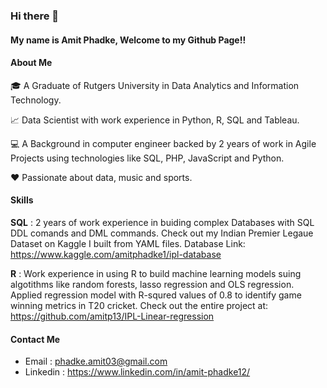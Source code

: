 ### Hi there 👋

#### My name is Amit Phadke, Welcome to my Github Page!! 

#### About Me

:mortar_board: A Graduate of Rutgers University in Data Analytics and Information Technology. 

:chart_with_upwards_trend: Data Scientist with work experience in Python, R, SQL and Tableau.

:computer: A Background in computer engineer backed by 2 years of work in Agile Projects using technologies like SQL, PHP, JavaScript and Python. 

:hearts: Passionate about data, music and sports. 

#### Skills

**SQL** : 2 years of work experience in buiding complex Databases with SQL DDL comands and DML commands. Check out my Indian Premier Legaue Dataset on Kaggle I built from YAML files.
Database Link: https://www.kaggle.com/amitphadke1/ipl-database

**R** : Work experience in using R to build machine learning models suing algotithms like random forests, lasso regression and OLS regression. Applied regression model with R-squred values of 0.8 to identify game winning metrics in T20 cricket. Check out the entire project at: https://github.com/amitp13/IPL-Linear-regression

#### Contact Me

- Email : phadke.amit03@gmail.com
- Linkedin : https://www.linkedin.com/in/amit-phadke12/
